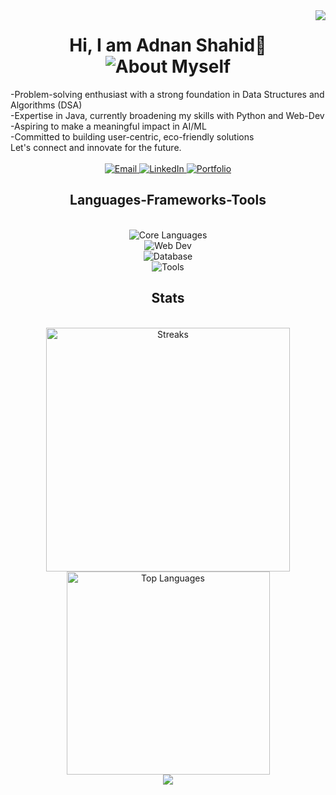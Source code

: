 <img align="right" src="https://visitor-badge.laobi.icu/badge?page_id=logically-nerd.logically-nerd" />
<h1 align="center">
    Hi, I am Adnan Shahid👋
  <br>
    <img src="https://readme-typing-svg.herokuapp.com?font=Fira+Code&size=35&pause=1000&color=712FB7&center=true&vCenter=true&random=true&width=400&lines=A+Backend+Developer;An+AI%2FML+Enthusiast;A+Designer" alt="About Myself" />
</h1>

<div>
  -Problem-solving enthusiast with a strong foundation in Data Structures and Algorithms (DSA)<br>
  -Expertise in Java, currently broadening my skills with Python and Web-Dev<br>
  -Aspiring to make a meaningful impact in AI/ML<br>
  -Committed to building user-centric, eco-friendly solutions<br>
  Let's connect and innovate for the future.
</div>
<br>
<div align="center">
  <a href="mailto:adnansh2804@gmail.com" title="Email">
    <img src="https://img.shields.io/badge/Gmail-333333?style=for-the-badge&logo=gmail&logoColor=red" alt="Email">
  </a>
  <a href="https://www.linkedin.com/in/logically-nerd/" title="LinkedIn">
    <img src="https://img.shields.io/badge/LinkedIn-0077B5?style=for-the-badge&logo=linkedin&logoColor=white" alt="LinkedIn">
  </a>
  <a href="https://logically-nerd.co/" title="Portfolio">
    <img src="https://img.shields.io/badge/Portfolio-FF5722?style=for-the-badge&logo=todoist&logoColor=white" alt="Portfolio">
  </a>
</div>

<h2 align="center">
  Languages-Frameworks-Tools
</h2>
<br>
<div align="center">
  <img src="https://skillicons.dev/icons?i=java,py,c,cpp" title="Core Languages"><br>
  <img src="https://skillicons.dev/icons?i=html,css,tailwind,js,nodejs" title="Web Dev"><br>
  <img src="https://skillicons.dev/icons?i=mysql,mongodb" title="Database"><br>
  <img src="https://skillicons.dev/icons?i=linux,vscode,git,github,stackoverflow,figma" title="Tools">
</div>

<h2 align="center">Stats</h2>
<br>
<div align=center>
  <img width=390 src="https://github-readme-streak-stats.herokuapp.com/?user=logically-nerd&theme=tokyonight&border_radius=10&size_weight=0.5&count_weight=0.5&exclude_repo=github-readme-stats" alt="Streaks">
  <img width=325 src="https://github-readme-stats.vercel.app/api/top-langs/?username=logically-nerd&layout=compact&langs_count=8&theme=tokyonight&border_radius=10&size_weight=0.5&count_weight=0.5&exclude_repo=github-readme-stats" alt="Top Languages" >
  <br/>
  <img src="https://github-readme-stats.vercel.app/api?username=logically-nerd&show_icons=true&theme=tokyonight">
</div>
